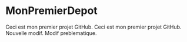 # MonPremierDepot

Ceci est mon premier projet GitHub.
Ceci est mon premier projet GitHub.
Nouvelle modif.
Modif preblematique.